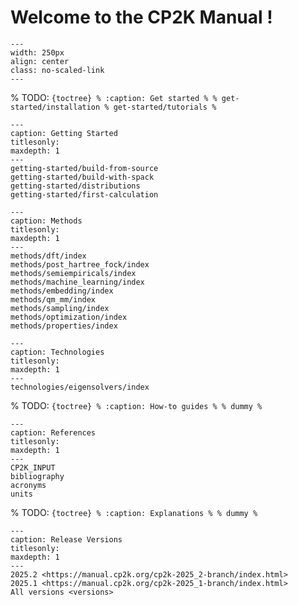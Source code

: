 # Welcome to the CP2K Manual !

```{image} _static/cp2k_manual_logo.png
---
width: 250px
align: center
class: no-scaled-link
---
```

% TODO: `{toctree} % :caption: Get started % % get-started/installation % get-started/tutorials % `

```{toctree}
---
caption: Getting Started
titlesonly:
maxdepth: 1
---
getting-started/build-from-source
getting-started/build-with-spack
getting-started/distributions
getting-started/first-calculation
```

```{toctree}
---
caption: Methods
titlesonly:
maxdepth: 1
---
methods/dft/index
methods/post_hartree_fock/index
methods/semiempiricals/index
methods/machine_learning/index
methods/embedding/index
methods/qm_mm/index
methods/sampling/index
methods/optimization/index
methods/properties/index
```

```{toctree}
---
caption: Technologies
titlesonly:
maxdepth: 1
---
technologies/eigensolvers/index
```

% TODO: `{toctree} % :caption: How-to guides % % dummy % `

```{toctree}
---
caption: References
titlesonly:
maxdepth: 1
---
CP2K_INPUT
bibliography
acronyms
units
```

% TODO: `{toctree} % :caption: Explanations % % dummy % `

```{toctree}
---
caption: Release Versions
titlesonly:
maxdepth: 1
---
2025.2 <https://manual.cp2k.org/cp2k-2025_2-branch/index.html>
2025.1 <https://manual.cp2k.org/cp2k-2025_1-branch/index.html>
All versions <versions>
```
